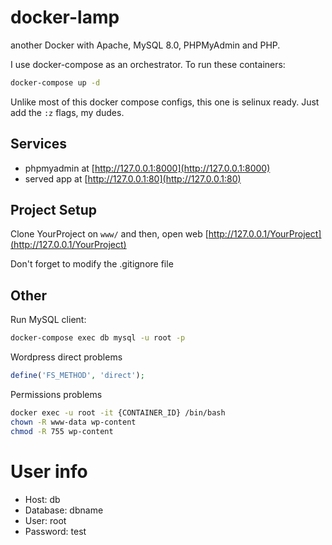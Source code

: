 # docker-lamp

another Docker with Apache, MySQL 8.0, PHPMyAdmin and PHP.

I use docker-compose as an orchestrator. To run these containers:

```bash
docker-compose up -d
```

Unlike most of this docker compose configs, this one is selinux ready. Just add the `:z` flags, my dudes.

## Services
- phpmyadmin at [http://127.0.0.1:8000](http://127.0.0.1:8000)
- served app at [http://127.0.0.1:80](http://127.0.0.1:80)

## Project Setup
Clone YourProject on `www/` and then, open web [http://127.0.0.1/YourProject](http://127.0.0.1/YourProject)

Don't forget to modify the .gitignore file

## Other
Run MySQL client:

```bash
docker-compose exec db mysql -u root -p
```


Wordpress direct problems

```php
define('FS_METHOD', 'direct');
```

Permissions problems

```bash
docker exec -u root -it {CONTAINER_ID} /bin/bash
chown -R www-data wp-content
chmod -R 755 wp-content
```

# User info

- Host: db
- Database: dbname
- User: root
- Password: test
